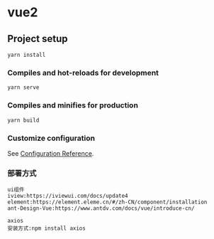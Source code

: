 <!--
 * @Author: your name
 * @Date: 2021-01-29 10:42:10
 * @LastEditTime: 2021-01-29 10:47:31
 * @LastEditors: Please set LastEditors
 * @Description: In User Settings Edit
 * @FilePath: \vue3\vue2\README.md
-->
# vue2

## Project setup
```
yarn install
```

### Compiles and hot-reloads for development
```
yarn serve
```

### Compiles and minifies for production
```
yarn build
```

### Customize configuration
See [Configuration Reference](https://cli.vuejs.org/config/).

### 部署方式
```
ui组件
iview:https://iviewui.com/docs/update4
element:https://element.eleme.cn/#/zh-CN/component/installation
ant-Design-Vue:https://www.antdv.com/docs/vue/introduce-cn/

axios
安装方式:npm install axios
```
